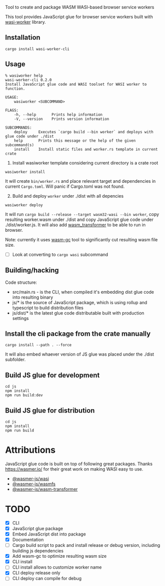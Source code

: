 Tool to create and package WASM WASI-based browser service workers

This tool provides JavaScript glue for browser service workers built with [wasi-worker](https://crates.io/crates/wasi-worker) library.

## Installation

```
cargo install wasi-worker-cli
```

## Usage

```shell
% wasiworker help       
wasi-worker-cli 0.2.0
Install JavaScript glue code and WASI toolset for WASI worker to function.

USAGE:
    wasiworker <SUBCOMMAND>

FLAGS:
    -h, --help       Prints help information
    -V, --version    Prints version information

SUBCOMMANDS:
    deploy     Executes `cargo build --bin worker` and deploys with glue code under ./dist
    help       Prints this message or the help of the given subcommand(s)
    install    Install static files and worker.rs template in current crate
```

1. Install wasiworker template considering current directory is a crate root

```
wasiworker install
```

It will create `bin/worker.rs` and place relevant target and dependencies in current `Cargo.toml`. Will panic if Cargo.toml was not found.


2. Build and deploy `worker` under ./dist with all depencies

```
wasiworker deploy
```

It will run `cargo build --release --target wasm32-wasi --bin worker`, copy resulting worker.wasm under ./dist and copy JavaScript glue code under ./dist/worker.js. It will also add [wasm_transformer](https://github.com/wasmerio/wasmer-js/tree/master/packages/wasm-transformer) to be able to run in browser.

Note: currently it uses [wasm-gc](https://github.com/alexcrichton/wasm-gc) tool to significantly cut resulting wasm file size.
- [ ] Look at converting to `cargo wasi` subcommand


## Building/hacking

Code structure:

 - src/main.rs - is the CLI, when compiled it's embedding dist glue code into resulting binary
 - js/* is the source of JavaScript package, which is using rollup and typescript to build distribution files
 - js/dist/* is the latest glue code distributable built with production settings

## Install the cli package from the crate manually

```
cargo install --path . --force
```

It will also embed whaever version of JS glue was placed under the ./dist subfolder.

## Build JS glue for development

```
cd js
npm install
npm run build:dev
```

## Build JS glue for distribution

```
cd js
npm install
npm run build
```

# Attributions

JavaScript glue code is built on top of following great packages. Thanks https://wasmer.io/ for their great work on making WASI easy to use.

 - [@wasmer-js/wasi](https://github.com/wasmerio/wasmer-js/tree/master/packages/wasi)
 - [@wasmer-js/wasmfs](https://github.com/wasmerio/wasmer-js/tree/master/packages/wasmfs)
 - [@wasmer-js/wasm-transformer](https://github.com/wasmerio/wasmer-js/tree/master/packages/wasm-transformer)

# TODO

- [X] CLI
- [X] JavaScript glue package
- [X] Embed JavaScript dist into package
- [X] Documentation
- [ ] Cargo build script to pack and install release or debug version, including building js dependencies
- [X] Add wasm-gc to optimize resulting wasm size
- [X] CLI install
- [ ] CLI install allows to customize worker name
- [X] CLI deploy release only
- [ ] CLI deploy can compile for debug
